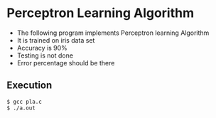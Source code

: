 # Perceptron Learning Algorithm
* The following program implements Perceptron learning Algorithm
* It is trained on iris data set
* Accuracy is 90%
* Testing is not done
* Error percentage should be there
## Execution
`$ gcc pla.c`  
`$ ./a.out`
